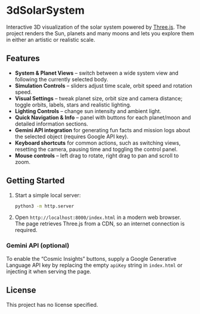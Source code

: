 # 3dSolarSystem

Interactive 3D visualization of the solar system powered by [Three.js](https://threejs.org). The project renders the Sun, planets and many moons and lets you explore them in either an artistic or realistic scale.

## Features

- **System & Planet Views** – switch between a wide system view and following the currently selected body.
- **Simulation Controls** – sliders adjust time scale, orbit speed and rotation speed.
- **Visual Settings** – tweak planet size, orbit size and camera distance; toggle orbits, labels, stars and realistic lighting.
- **Lighting Controls** – change sun intensity and ambient light.
- **Quick Navigation & Info** – panel with buttons for each planet/moon and detailed information sections.
- **Gemini API integration** for generating fun facts and mission logs about the selected object (requires Google API key).
- **Keyboard shortcuts** for common actions, such as switching views, resetting the camera, pausing time and toggling the control panel.
- **Mouse controls** – left drag to rotate, right drag to pan and scroll to zoom.

## Getting Started

1. Start a simple local server:

   ```bash
   python3 -m http.server
   ```

2. Open `http://localhost:8000/index.html` in a modern web browser.  
   The page retrieves Three.js from a CDN, so an internet connection is required.

### Gemini API (optional)

To enable the “Cosmic Insights” buttons, supply a Google Generative Language API key by replacing the empty `apiKey` string in `index.html` or injecting it when serving the page.

## License

This project has no license specified.

